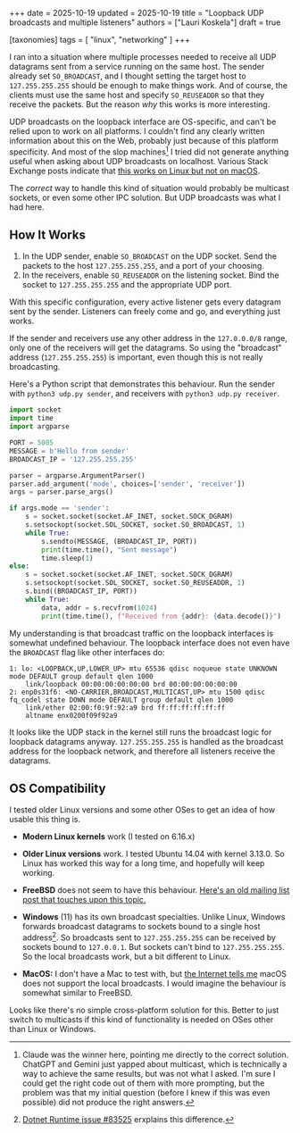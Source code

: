 +++
date = 2025-10-19
updated = 2025-10-19
title = "Loopback UDP broadcasts and multiple listeners"
authors = ["Lauri Koskela"]
draft = true

[taxonomies]
tags = [ "linux", "networking" ]
+++

I ran into a situation where multiple processes needed to receive all UDP datagrams sent from a service running on the same host. The sender already set `SO_BROADCAST`, and I thought setting the target host to `127.255.255.255` should be enough to make things work. And of course, the clients must use the same host and specify `SO_REUSEADDR` so that they receive the packets. But the reason _why_ this works is more interesting.

<!-- more -->

UDP broadcasts on the loopback interface are  OS-specific, and can't be relied upon to work on all platforms. I couldn't find any clearly written information about this on the Web, probably just because of this platform specificity. And most of the slop machines[^slop-machines] I tried did not generate anything useful when asking about UDP broadcasts on localhost. Various Stack Exchange posts indicate that [this works on Linux but not on macOS](https://serverfault.com/questions/553898/what-is-the-equivalent-of-127-255-255-255-for-os-x-machines-so-i-can-test-broadc).

The _correct_ way to handle this kind of situation would probably be multicast sockets, or even some other IPC solution. But UDP broadcasts was what I had here.

## How It Works

1. In the UDP sender, enable `SO_BROADCAST` on the UDP socket. Send the packets to the host `127.255.255.255`, and a port of your choosing.
2. In the receivers, enable `SO_REUSEADDR` on the listening socket. Bind the socket to `127.255.255.255` and the appropriate UDP port.

With this specific configuration, every active listener gets every datagram sent by the sender. Listeners can freely come and go, and everything just works.

If the sender and receivers use any other address in the `127.0.0.0/8` range, only one of the receivers will get the datagrams. So using the "broadcast" address (`127.255.255.255`) is important, even though this is not really broadcasting.

Here's a Python script that demonstrates this behaviour. Run the sender with `python3 udp.py sender`, and receivers with `python3 udp.py receiver`.
```py
import socket
import time
import argparse

PORT = 5005
MESSAGE = b'Hello from sender'
BROADCAST_IP = '127.255.255.255'

parser = argparse.ArgumentParser()
parser.add_argument('mode', choices=['sender', 'receiver'])
args = parser.parse_args()

if args.mode == 'sender':
    s = socket.socket(socket.AF_INET, socket.SOCK_DGRAM)
    s.setsockopt(socket.SOL_SOCKET, socket.SO_BROADCAST, 1)
    while True:
        s.sendto(MESSAGE, (BROADCAST_IP, PORT))
        print(time.time(), "Sent message")
        time.sleep(1)
else:
    s = socket.socket(socket.AF_INET, socket.SOCK_DGRAM)
    s.setsockopt(socket.SOL_SOCKET, socket.SO_REUSEADDR, 1)
    s.bind((BROADCAST_IP, PORT))
    while True:
        data, addr = s.recvfrom(1024)
        print(time.time(), f"Received from {addr}: {data.decode()}")
```

My understanding is that broadcast traffic on the loopback interfaces is somewhat undefined behaviour. The loopback interface does not even have the `BROADCAST` flag like other interfaces do:
```
1: lo: <LOOPBACK,UP,LOWER_UP> mtu 65536 qdisc noqueue state UNKNOWN mode DEFAULT group default qlen 1000
    link/loopback 00:00:00:00:00:00 brd 00:00:00:00:00:00
2: enp0s31f6: <NO-CARRIER,BROADCAST,MULTICAST,UP> mtu 1500 qdisc fq_codel state DOWN mode DEFAULT group default qlen 1000
    link/ether 02:00:f0:9f:92:a9 brd ff:ff:ff:ff:ff:ff
    altname enx0200f09f92a9
```

It looks like the UDP stack in the kernel still runs the broadcast logic for loopback datagrams anyway. `127.255.255.255` is handled as the broadcast address for the loopback network, and therefore all listeners receive the datagrams.

## OS Compatibility

I tested older Linux versions and some other OSes to get an idea of how usable this thing is.

- **Modern Linux kernels** work (I tested on 6.16.x)
- **Older Linux versions** work. I tested Ubuntu 14.04 with kernel 3.13.0. So Linux has worked this way for a long time, and hopefully will keep working.

- **FreeBSD** does not seem to have this behaviour. [Here's an old mailing list post that touches upon this topic.](https://mail-archive.freebsd.org/cgi/getmsg.cgi?fetch=249789+0+archive/2002/freebsd-net/20021208.freebsd-net)
- **Windows** (11) has its own broadcast specialties. Unlike Linux, Windows forwards broadcast datagrams to sockets bound to a single host address[^windows-issue]. So broadcasts sent to `127.255.255.255` can be received by sockets bound to `127.0.0.1`. But sockets can't bind to `127.255.255.255`. So the local broadcasts work, but a bit different to Linux.
- **MacOS:** I don't have a Mac to test with, but [the Internet tells me](https://serverfault.com/questions/553898/what-is-the-equivalent-of-127-255-255-255-for-os-x-machines-so-i-can-test-broadc) macOS does not support the local broadcasts. I would imagine the behaviour is somewhat similar to FreeBSD.

Looks like there's no simple cross-platform solution for this. Better to just switch to multicasts if this kind of functionality is needed on OSes other than Linux or Windows.


[^slop-machines]: Claude was the winner here, pointing me directly to the correct solution. ChatGPT and Gemini just yapped about multicast, which is technically a way to achieve the same results, but was not what I asked. I'm sure I could get the right code out of them with more prompting, but the problem was that my initial question (before I knew if this was even possible) did not produce the right answers.

[^windows-issue]: [Dotnet Runtime issue #83525](https://github.com/dotnet/runtime/issues/83525#issuecomment-1487601420) erxplains this difference.
